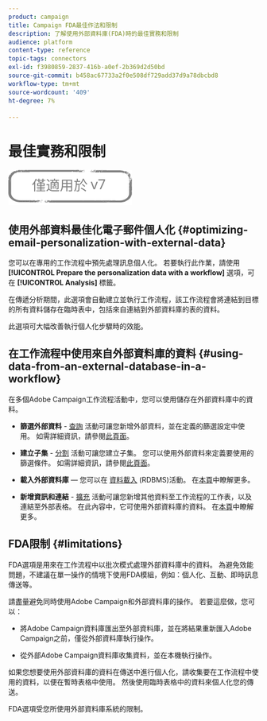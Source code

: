 ```yaml
---
product: campaign
title: Campaign FDA最佳作法和限制
description: 了解使用外部資料庫(FDA)時的最佳實務和限制
audience: platform
content-type: reference
topic-tags: connectors
exl-id: f3980859-2837-416b-a0ef-2b369d2d50bd
source-git-commit: b458ac67733a2f0e508df729add37d9a78dbcbd8
workflow-type: tm+mt
source-wordcount: '409'
ht-degree: 7%

---
```


# 最佳實務和限制

![](../../assets/v7-only.svg)

## 使用外部資料最佳化電子郵件個人化 {#optimizing-email-personalization-with-external-data}

您可以在專用的工作流程中預先處理訊息個人化。 若要執行此作業，請使用 **[!UICONTROL Prepare the personalization data with a workflow]** 選項，可在 **[!UICONTROL Analysis]** 標籤。

在傳遞分析期間，此選項會自動建立並執行工作流程，該工作流程會將連結到目標的所有資料儲存在臨時表中，包括來自連結到外部資料庫的表的資料。

此選項可大幅改善執行個人化步驟時的效能。

## 在工作流程中使用來自外部資料庫的資料 {#using-data-from-an-external-database-in-a-workflow}

在多個Adobe Campaign工作流程活動中，您可以使用儲存在外部資料庫中的資料。

* **篩選外部資料** - [查詢](../../workflow/using/targeting-data.md#selecting-data) 活動可讓您新增外部資料，並在定義的篩選設定中使用。 如需詳細資訊，請參閱[此頁面](../../workflow/using/targeting-data.md#selecting-data)。

* **建立子集** - [分割](../../workflow/using/split.md) 活動可讓您建立子集。 您可以使用外部資料來定義要使用的篩選條件。 如需詳細資訊，請參閱[此頁面](../../workflow/using/split.md)。

* **載入外部資料庫**  — 您可以在 [資料載入](../../workflow/using/data-loading--rdbms-.md) (RDBMS)活動。 在[本頁](../../workflow/using/data-loading--rdbms-.md)中瞭解更多。

* **新增資訊和連結** - [擴充](../../workflow/using/enrichment.md) 活動可讓您新增其他資料至工作流程的工作表，以及連結至外部表格。 在此內容中，它可使用外部資料庫的資料。 在[本頁](../../workflow/using/enrichment.md)中瞭解更多。

## FDA限制 {#limitations}

FDA選項是用來在工作流程中以批次模式處理外部資料庫中的資料。 為避免效能問題，不建議在單一操作的情境下使用FDA模組，例如：個人化、互動、即時訊息傳送等。

請盡量避免同時使用Adobe Campaign和外部資料庫的操作。 若要這麼做，您可以：

* 將Adobe Campaign資料庫匯出至外部資料庫，並在將結果重新匯入Adobe Campaign之前，僅從外部資料庫執行操作。

* 從外部Adobe Campaign資料庫收集資料，並在本機執行操作。

如果您想要使用外部資料庫的資料在傳送中進行個人化，請收集要在工作流程中使用的資料，以便在暫時表格中使用。 然後使用臨時表格中的資料來個人化您的傳送。

FDA選項受您所使用外部資料庫系統的限制。
